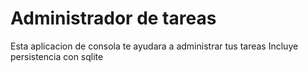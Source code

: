 # Administrador  de tareas
Esta aplicacion de consola te ayudara a administrar tus tareas
Incluye persistencia con sqlite
